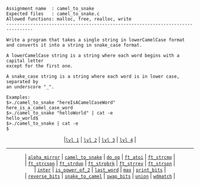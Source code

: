 ```
Assignment name  : camel_to_snake
Expected files   : camel_to_snake.c
Allowed functions: malloc, free, realloc, write
--------------------------------------------------------------------------------

Write a program that takes a single string in lowerCamelCase format
and converts it into a string in snake_case format.

A lowerCamelCase string is a string where each word begins with a capital letter
except for the first one.

A snake_case string is a string where each word is in lower case, separated by
an underscore "_".

Examples:
$>./camel_to_snake "hereIsACamelCaseWord"
here_is_a_camel_case_word
$>./camel_to_snake "helloWorld" | cat -e
hello_world$
$>./camel_to_snake | cat -e
$
```

<div align="center">
  
|[`lvl 1`](https://github.com/LLuisPP/42-Exams/tree/main/rank02/n1-12/) | [`lvl 2`](https://github.com/LLuisPP/42-Exams/tree/main/rank02/n2-20/) | [`lvl 3`](https://github.com/LLuisPP/42-Exams/tree/main/rank02/n3-15/) | [`lvl 4`](https://github.com/LLuisPP/42-Exams/tree/main/rank02/n4-10/) |

</div>

***

<div align="center">

| [`alpha_mirror`](https://github.com/LLuisPP/42-Exams/tree/main/rank02/n2-20/alpha_mirror) | [`camel_to_snake`](https://github.com/LLuisPP/42-Exams/tree/main/rank02/n2-20/camel_to_snake) | [`do_op`](https://github.com/LLuisPP/42-Exams/tree/main/rank02/n2-20/do_op) | [`ft_atoi`](https://github.com/LLuisPP/42-Exams/tree/main/rank02/n2-20/ft_atoi) | [`ft_strcmp`](https://github.com/LLuisPP/42-Exams/tree/main/rank02/n2-20/ft_strcmp) | <br>
| [`ft_strcspn`](https://github.com/LLuisPP/42-Exams/tree/main/rank02/n2-20/ft_strcspn) | [`ft_strdup`](https://github.com/LLuisPP/42-Exams/tree/main/rank02/n2-20/ft_strdup) | [`ft_strpbrk`](https://github.com/LLuisPP/42-Exams/tree/main/rank02/n2-20/ft_strpbrk) | [`ft_strrev`](https://github.com/LLuisPP/42-Exams/tree/main/rank02/n2-20/ft_strrev) | [`ft_strspn`](https://github.com/LLuisPP/42-Exams/tree/main/rank02/n2-20/ft_strspn) | <br>
| [`inter`](https://github.com/LLuisPP/42-Exams/tree/main/rank02/n2-20/inter) | [`is_power_of_2`](https://github.com/LLuisPP/42-Exams/tree/main/rank02/n2-20/is_power_of_2) | [`last_word`](https://github.com/LLuisPP/42-Exams/tree/main/rank02/n2-20/last_word) | [`max`](https://github.com/LLuisPP/42-Exams/tree/main/rank02/n2-20/max) | [`print_bits`](https://github.com/LLuisPP/42-Exams/tree/main/rank02/n2-20/print_bits) | <br>
| [`reverse_bits`](https://github.com/LLuisPP/42-Exams/tree/main/rank02/n2-20/reverse_bits) | [`snake_to_camel`](https://github.com/LLuisPP/42-Exams/tree/main/rank02/n2-20/snake_to_camel) | [`swap_bits`](https://github.com/LLuisPP/42-Exams/tree/main/rank02/n2-20/swap_bits) | [`union`](https://github.com/LLuisPP/42-Exams/tree/main/rank02/n2-20/union) | [`wdmatch`](https://github.com/LLuisPP/42-Exams/tree/main/rank02/n2-20/wdmatch) |

</div>